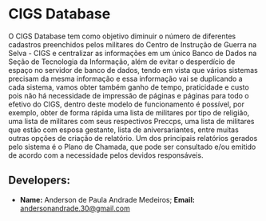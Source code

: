 <h1>CIGS Database</h1>

<p>O CIGS Database tem como objetivo diminuir o número de diferentes cadastros preenchidos pelos militares do Centro de Instrução de Guerra na Selva - CIGS e centralizar as informações em um único Banco de Dados na Seção de Tecnologia da Informação, além de evitar o desperdício de espaço no servidor de banco de dados, tendo em vista que vários sistemas precisam da mesma informação e essa informação vai se duplicando a cada sistema, vamos obter também ganho de tempo, praticidade e custo pois não há necessidade de impressão de páginas e páginas para todo o efetivo do CIGS, dentro deste modelo de funcionamento é possível, por exemplo, obter de forma rápida uma lista de militares por tipo de religião, uma lista de militares com seus respectivos Preccps, uma lista de militares que estão com esposa gestante, lista de aniversariantes, entre muitas outras opções de criação de relatório. Um dos principais relatórios gerados pelo sistema é o Plano de Chamada, que pode ser consultado e/ou emitido de acordo com a necessidade pelos devidos responsáveis. </p>

<h2>Developers:</h2>

- <b>Name:</b> Anderson de Paula Andrade Medeiros; <b>Email:</b> andersonandrade.30@gmail.com
